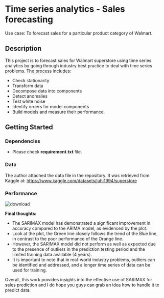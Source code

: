 # Time series analytics - Sales forecasting

Use case: To forecast sales for a particular product category of Walmart.

## Description

This project is to forecast sales for Walmart superstore using time series analytics by going through industry best practice to deal with time series problems. The process includes:

- Check stationarity
- Transform data
- Decompose data into components
- Detect anomalies
- Test white noise
- Identify orders for model components
- Build models and measure their performance.

## Getting Started

### Dependencies

* Please check **requirement.txt** file.

### Data

The author attached the data file in the repository. It was retrieved from Kaggle at: https://www.kaggle.com/datasets/juhi1994/superstore

### Performance
![download](https://user-images.githubusercontent.com/91911269/233193537-c8af8922-d348-4794-93de-1a11a7cc1848.png)

**Final thoughts:**

- The SARIMAX model has demonstrated a significant improvement in accuracy compared to the ARIMA model, as evidenced by the plot.
- Look at the plot, the Green line closely follows the trend of the Blue line, in contrast to the poor performance of the Orange line.
- However, the SARIMAX model did not perform as well as expected due to the presence of outliers in the prediction testing period and the limited training data available (4 years).
- It is important to note that in real-world industry problems, outliers can be identified and addressed, and a longer time series of data can be used for training.

Overall, this work provides insights into the effective use of SARIMAX for sales prediction and I do hope you guys can grab an idea how to handle it to predict data.

